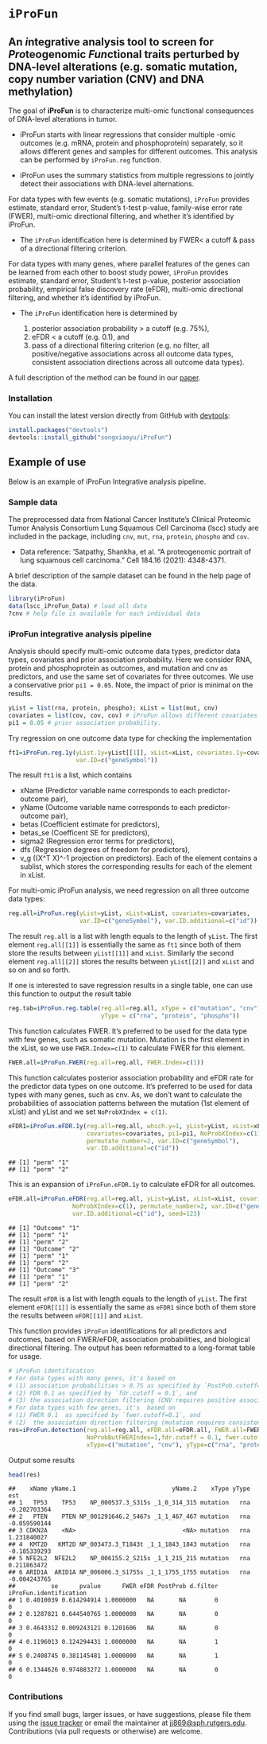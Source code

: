 
<!-- README.md is generated from README.Rmd. Please edit that file -->

# `iProFun`

## An *i*ntegrative analysis tool to screen for *Pro*teogenomic *Fun*ctional traits perturbed by DNA-level alterations (e.g. somatic mutation, copy number variation (CNV) and DNA methylation)

The goal of **iProFun** is to characterize multi-omic functional
consequences of DNA-level alterations in tumor.

-   iProFun starts with linear regressions that consider multiple -omic
    outcomes (e.g. mRNA, protein and phosphoprotein) separately, so it
    allows different genes and samples for different outcomes. This
    analysis can be performed by `iProFun.reg` function.

-   iProFun uses the summary statistics from multiple regressions to
    jointly detect their associations with DNA-level alternations.

For data types with few events (e.g. somatic mutations), `iProFun`
provides estimate, standard error, Student’s t-test p-value, family-wise
error rate (FWER), multi-omic directional filtering, and whether it’s
identified by iProFun.

-   The `iProFun` identification here is determined by FWER\< a cutoff &
    pass of a directional filtering criterion.

For data types with many genes, where parallel features of the genes can
be learned from each other to boost study power, `iProFun` provides
estimate, standard error, Student’s t-test p-value, posterior
association probability, empirical false discovery rate (eFDR),
multi-omic directional filtering, and whether it’s identified by
iProFun.

-   The `iProFun` identification here is determined by

    1.  posterior association probability > a cutoff (e.g. 75%),
    2.  eFDR \< a cutoff (e.g. 0.1), and
    3.  pass of a directional filtering criterion (e.g. no filter, all
        positive/negative associations across all outcome data types,
        consistent association directions across all outcome data
        types).

A full description of the method can be found in our
[paper](https://pubmed.ncbi.nlm.nih.gov/31227599/).

### Installation

You can install the latest version directly from GitHub with
[devtools](https://github.com/hadley/devtools):

``` r
install.packages("devtools")
devtools::install_github("songxiaoyu/iProFun")
```

## Example of use

Below is an example of iProFun Integrative analysis pipeline.

### Sample data

The preprocessed data from National Cancer Institute’s Clinical
Proteomic Tumor Analysis Consortium Lung Squamous Cell Carcinoma (lscc)
study are included in the package, including `cnv`, `mut`, `rna`,
`protein`, `phospho` and `cov`.

-   Data reference: ’Satpathy, Shankha, et al. “A proteogenomic portrait
    of lung squamous cell carcinoma.” Cell 184.16 (2021): 4348-4371.

A brief description of the sample dataset can be found in the help page
of the data.

``` r
library(iProFun)
data(lscc_iProFun_Data) # load all data
?cnv # help file is available for each individual data
```

### iProFun integrative analysis pipeline

Analysis should specify multi-omic outcome data types, predictor data
types, covariates and prior association probability. Here we consider
RNA, protein and phosphoprotein as outcomes, and mutation and cnv as
predictors, and use the same set of covariates for three outcomes. We
use a conservative prior `pi1 = 0.05`. Note, the impact of prior is
minimal on the results.

``` r
yList = list(rna, protein, phospho); xList = list(mut, cnv)
covariates = list(cov, cov, cov) # iProFun allows different covariates for different regressions, and here we repeat the same covariates for simplicity
pi1 = 0.05 # prior association probability. 
```

Try regression on one outcome data type for checking the implementation

``` r
ft1=iProFun.reg.1y(yList.1y=yList[[1]], xList=xList, covariates.1y=covariates[[1]], 
                   var.ID=c("geneSymbol"))
```

The result `ft1` is a list, which contains

-   xName (Predictor variable name corresponds to each predictor-outcome
    pair),
-   yName (Outcome variable name corresponds to each predictor-outcome
    pair),
-   betas (Coefficient estimate for predictors),
-   betas_se (Coefficent SE for predictors),
-   sigma2 (Regression error terms for predictors),
-   dfs (Regression degrees of freedom for predictors),
-   v_g ((X^T X)^-1 projection on predictors). Each of the element
    contains a sublist, which stores the corresponding results for each
    of the element in xList.

For multi-omic iProFun analysis, we need regression on all three outcome
data types:

``` r
reg.all=iProFun.reg(yList=yList, xList=xList, covariates=covariates, 
                    var.ID=c("geneSymbol"), var.ID.additional=c("id"))
```

The result `reg.all` is a list with length equals to the length of
`yList`. The first element `reg.all[[1]]` is essentially the same as
`ft1` since both of them store the results between `yList[[1]]` and
`xList`. Similarly the second element `reg.all[[2]]` stores the results
between `yList[[2]]` and `xList` and so on and so forth.

If one is interested to save regression results in a single table, one
can use this function to output the result table

``` r
reg.tab=iProFun.reg.table(reg.all=reg.all, xType = c("mutation", "cnv"), 
                          yType = c("rna", "protein", "phospho"))
```

This function calculates FWER. It’s preferred to be used for the data
type with few genes, such as somatic mutation. Mutation is the first
element in the xList, so we use `FWER.Index=c(1)` to calculate FWER for
this element.

``` r
FWER.all=iProFun.FWER(reg.all=reg.all, FWER.Index=c(1))
```

This function calculates posterior association probability and eFDR rate
for the predictor data types on one outcome. It’s preferred to be used
for data types with many genes, such as cnv. As, we don’t want to
calculate the probabilities of association patterns between the mutation
(1st element of xList) and yList and we set `NoProbXIndex = c(1)`.

``` r
eFDR1=iProFun.eFDR.1y(reg.all=reg.all, which.y=1, yList=yList, xList=xList,
                      covariates=covariates, pi1=pi1, NoProbXIndex=c(1),
                      permutate_number=2, var.ID=c("geneSymbol"), 
                      var.ID.additional=c("id"))
```

    ## [1] "perm" "1"   
    ## [1] "perm" "2"

This is an expansion of `iProFun.eFDR.1y` to calculate eFDR for all
outcomes.

``` r
eFDR.all=iProFun.eFDR(reg.all=reg.all, yList=yList, xList=xList, covariates=covariates, pi1=pi1,
                  NoProbXIndex=c(1), permutate_number=2, var.ID=c("geneSymbol"), 
                  var.ID.additional=c("id"), seed=123)
```

    ## [1] "Outcome" "1"      
    ## [1] "perm" "1"   
    ## [1] "perm" "2"   
    ## [1] "Outcome" "2"      
    ## [1] "perm" "1"   
    ## [1] "perm" "2"   
    ## [1] "Outcome" "3"      
    ## [1] "perm" "1"   
    ## [1] "perm" "2"

The result `eFDR` is a list with length equals to the length of `yList`.
The first element `eFDR[[1]]` is essentially the same as `eFDR1` since
both of them store the results between `eFDR[[1]]` and `xList`.

This function provides `iProFun` identifications for all predictors and
outcomes, based on FWER/eFDR, association probabilities, and biological
directional filtering. The output has been reformatted to a long-format
table for usage.

``` r
# iProFun identification
# For data types with many genes, it's based on 
# (1) association probabilities > 0.75 as specified by `PostPob.cutoff=0.75`,
# (2) FDR 0.1 as specified by `fdr.cutoff = 0.1`, and 
# (3) the association direction filtering (CNV requires positive associations as specified by the second element of`filter=c(0, 1)` ).
# For data types with few genes, it's  based on 
# (1) FWER 0.1  as specified by `fwer.cutoff=0.1`, and
# (2)  the association direction filtering (mutation requires consistent association directions as specified by the first element of`filter=c(0, 1)`).
res=iProFun.detection(reg.all=reg.all, eFDR.all=eFDR.all, FWER.all=FWER.all, filter=c(0, 1),
                      NoProbButFWERIndex=1,fdr.cutoff = 0.1, fwer.cutoff=0.1, PostPob.cutoff=0.75,
                      xType=c("mutation", "cnv"), yType=c("rna", "protein", "phospho"))
```

Output some results

``` r
head(res)
```

    ##    xName yName.1                           yName.2    xType yType          est
    ## 1   TP53    TP53    NP_000537.3_S315s _1_0_314_315 mutation   rna -0.202703364
    ## 2   PTEN    PTEN NP_001291646.2_S467s _1_1_467_467 mutation   rna -0.059590144
    ## 3 CDKN2A    <NA>                              <NA> mutation   rna  1.231840027
    ## 4  KMT2D   KMT2D NP_003473.3_T1843t _1_1_1843_1843 mutation   rna -0.185339293
    ## 5 NFE2L2  NFE2L2    NP_006155.2_S215s _1_1_215_215 mutation   rna  0.211863472
    ## 6 ARID1A  ARID1A NP_006006.3_S1755s _1_1_1755_1755 mutation   rna -0.004243765
    ##          se      pvalue      FWER eFDR PostProb d.filter iProFun.identification
    ## 1 0.4010039 0.614294914 1.0000000   NA       NA        0                      0
    ## 2 0.1287821 0.644540765 1.0000000   NA       NA        0                      0
    ## 3 0.4643312 0.009243121 0.1201606   NA       NA        0                      0
    ## 4 0.1196013 0.124294431 1.0000000   NA       NA        1                      0
    ## 5 0.2408745 0.381145481 1.0000000   NA       NA        1                      0
    ## 6 0.1344626 0.974883272 1.0000000   NA       NA        0                      0

### Contributions

If you find small bugs, larger issues, or have suggestions, please file
them using the [issue
tracker](https://github.com/songxiaoyu/iProFun/issues) or email the
maintainer at <jj869@sph.rutgers.edu>. Contributions (via pull requests
or otherwise) are welcome.
